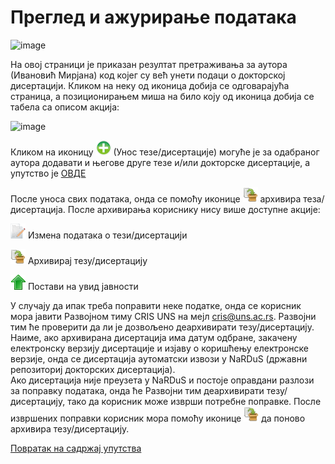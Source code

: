 # Преглед и ажурирање података
 
 ![image](https://user-images.githubusercontent.com/29538544/178452605-cf503cbc-b437-4a96-97d3-f6b8c704edf8.png)

На овој страници је приказан резултат претраживања за аутора (Ивановић Мирјана) код којег су већ унети подаци о докторској дисертацији. Кликом на неку од иконица добија се одговарајућа страница, а позиционирањем миша на било коју од иконица добија се табела са описом акција:  

![image](https://user-images.githubusercontent.com/29538544/178452866-96ce2cdb-92ea-4f21-a9d5-509d8d679744.png)
   
Кликом на иконицу ![image](../../../images/create24.png) (Унос тезе/дисертације) могуће је за одабраног аутора додавати и његове друге тезе и/или докторске дисертације, а упутство је [ОВДЕ](../../unosPodataka.md) 

После уноса свих података, онда се помоћу иконице ![image](../../../images/archive.png) архивира теза/дисертација. После архивирања кориснику нису више доступне акције: 

![image](../../../images/edit24.png) Измена података о тези/дисертацији

![image](../../../images/archive.png) Архивирај тезу/дисертацију

![image](../../../images/setPubAv24.png) Постави на увид јавности

У случају да ипак треба поправити неке податке, онда се корисник мора јавити Развојном тиму CRIS UNS на мејл cris@uns.ac.rs. Развојни тим ће проверити да ли је дозвољено деархивирати тезу/дисертацију. Наиме, ако архивирана дисертација има датум одбране, закачену електронску верзију дисертације и изјаву о коришћењу електронске верзије, онда се дисертација аутоматски извози у  NaRDuS (државни репозиториј докторских дисертација).   
Ако дисертација није преузета у NaRDuS и постоје оправдани разлози за поправку података, онда ће Развојни тим деархивирати тезу/дисертацију, тако да корисник може изврши потребне поправке. После извршених поправки корисник мора помоћу иконице ![image](../../../images/archive.png) да поново архивира тезу/дисертацију.  


[Повратак на садржај упутства](../../../uputstvoDigitalnaDisertacija.md#садржај)

